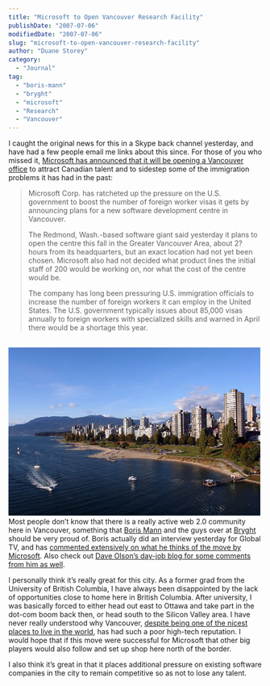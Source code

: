 ```yaml
---
title: "Microsoft to Open Vancouver Research Facility"
publishDate: "2007-07-06"
modifiedDate: "2007-07-06"
slug: "microsoft-to-open-vancouver-research-facility"
author: "Duane Storey"
category:
  - "Journal"
tag:
  - "boris-mann"
  - "bryght"
  - "microsoft"
  - "Research"
  - "Vancouver"
---
```


I caught the original news for this in a Skype back channel yesterday, and have had a few people email me links about this since. For those of you who missed it, [Microsoft has announced that it will be opening a Vancouver office](http://www.canada.com/nationalpost/financialpost/story.html?id=3a2cbdc5-95ad-45b5-9fb1-fe1fb3656f37&k=23394) to attract Canadian talent and to sidestep some of the immigration problems it has had in the past:

> Microsoft Corp. has ratcheted up the pressure on the U.S. government to boost the number of foreign worker visas it gets by announcing plans for a new software development centre in Vancouver.
> 
> The Redmond, Wash.-based software giant said yesterday it plans to open the centre this fall in the Greater Vancouver Area, about 2? hours from its headquarters, but an exact location had not yet been chosen. Microsoft also had not decided what product lines the initial staff of 200 would be working on, nor what the cost of the centre would be.
> 
> The company has long been pressuring U.S. immigration officials to increase the number of foreign workers it can employ in the United States. The U.S. government typically issues about 85,000 visas annually to foreign workers with specialized skills and warned in April there would be a shortage this year.

  
[  
![](_images/microsoft-to-open-vancouver-research-facility-1.jpg)  ](http://www.flickr.com/photos/duanestorey/257979007/)  
Most people don’t know that there is a really active web 2.0 community here in Vancouver, something that [Boris Mann](http://www.bmannconsulting.com) and the guys over at [Bryght](http://www.bryght.com) should be very proud of. Boris actually did an interview yesterday for Global TV, and has [commented extensively on what he thinks of the move by Microsoft](http://bmannconsulting.com/blog/bmann/microsoft-canada-opening-software-dev-center-vancouver-commentary). Also check out [Dave Olson’s day-job blog for some comments from him as well](http://www.getelastic.com/microsoft-research-campus-vancouver/).

I personally think it’s really great for this city. As a former grad from the University of British Columbia, I have always been disappointed by the lack of opportunities close to home here in British Columbia. After university, I was basically forced to either head out east to Ottawa and take part in the dot-com boom back then, or head south to the Silicon Valley area. I have never really understood why Vancouver, [despite being one of the nicest places to live in the world](http://news.bbc.co.uk/2/hi/business/4306936.stm), has had such a poor high-tech reputation. I would hope that if this move were successful for Microsoft that other big players would also follow and set up shop here north of the border.

I also think it’s great in that it places additional pressure on existing software companies in the city to remain competitive so as not to lose any talent.